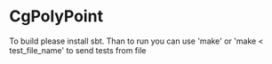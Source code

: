 CgPolyPoint
===========

To build please install sbt. Than to run you can use 'make' or 'make < test_file_name' to send tests from file
